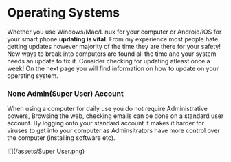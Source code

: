 # **Operating Systems**

Whether you use Windows/Mac/Linux for your computer or Android/iOS for your smart phone **updating is vital**. From my experience most people hate getting updates however majority of the time they are there for your safety! New ways to break into computers are found all the time and your system needs an update to fix it. Consider checking for updating atleast once a week! On the next page you will find information on how to update on your operating system.

### None Admin\(Super User\) Account

When using a computer for daily use you do not require Administrative powers, Browsing the web, checking emails can be done on a standard user account. By logging onto your standard account it makes it harder for viruses to get into your computer as Adminsitrators have more control over the computer \(installing software etc\).

![](/assets/Super User.png)


